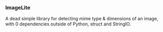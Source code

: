 ### ImageLite ###

 A dead simple library for detecting mime type & dimensions of an image, with 0 dependencies outside of
 Python, struct and StringIO. 
